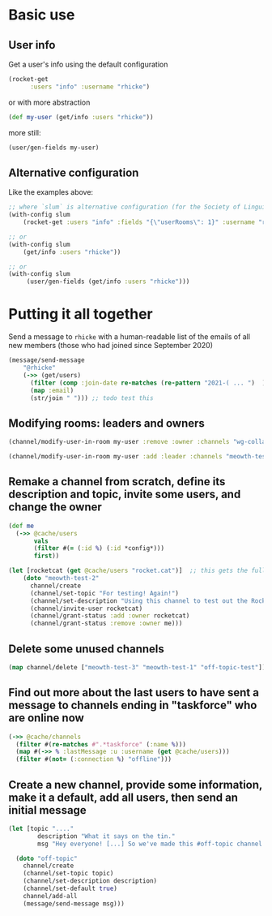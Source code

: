 # Basic use

## User info
Get a user's info using the default configuration
```clojure
(rocket-get
      :users "info" :username "rhicke")
```

or with more abstraction
```clojure
(def my-user (get/info :users "rhicke"))
```

more still:
```clojure
(user/gen-fields my-user)
```

## Alternative configuration
Like the examples above:
```clojure
;; where `slum` is alternative configuration (for the Society of Linguistics Undergraduates at McGill RocketChat at https://chat.slum.club/)
(with-config slum
    (rocket-get :users "info" :fields "{\"userRooms\": 1}" :username "rhicke")

;; or
(with-config slum
	(get/info :users "rhicke"))

;; or
(with-config slum
     (user/gen-fields (get/info :users "rhicke")))
```


# Putting it all together

Send a message to `rhicke` with a human-readable list of the emails of
all new members (those who had joined since September 2020)

```clojure
(message/send-message
	"@rhicke"
	(->> (get/users)
	  (filter (comp :join-date re-matches (re-pattern "2021-( ... ")  ) )) ;; todo: compose all this so it works
	  (map :email)
	  (str/join " "))) ;; todo test this
```

## Modifying rooms: leaders and owners

```clojure
(channel/modify-user-in-room my-user :remove :owner :channels "wg-collab")

(channel/modify-user-in-room my-user :add :leader :channels "meowth-test")
```


## Remake a channel from scratch, define its description and topic, invite some users, and change the owner

```clojure
(def me
  (->> @cache/users
       vals
       (filter #(= (:id %) (:id *config*)))
       first))

(let [rocketcat (get @cache/users "rocket.cat")]  ;; this gets the full information about this user, including the id, which is what most functions care about
    (doto "meowth-test-2"
      channel/create
      (channel/set-topic "For testing! Again!")
      (channel/set-description "Using this channel to test out the RocketChat API. You can learn more in the #meowth channel. This got set by a nice `doto` statement.")
      (channel/invite-user rocketcat)
      (channel/grant-status :add :owner rocketcat)
      (channel/grant-status :remove :owner me)))
```

## Delete some unused channels
```clojure
(map channel/delete ["meowth-test-3" "meowth-test-1" "off-topic-test"])
```


## Find out more about the last users to have sent a message to channels ending in "taskforce" who are online now


```clojure
(->> @cache/channels
  (filter #(re-matches #".*taskforce" (:name %)))
  (map #(->> % :lastMessage :u :username (get @cache/users)))
  (filter #(not= (:connection %) "offline")))
```

## Create a new channel, provide some information, make it a default, add all users, then send an initial message

```clojure
(let [topic "...."
        description "What it says on the tin."
        msg "Hey everyone! [...] So we've made this #off-topic channel!  Please use it :smiling_imp: [...]"]

  (doto "off-topic"
    channel/create
    (channel/set-topic topic)
    (channel/set-description description)
    (channel/set-default true)
    channel/add-all
    (message/send-message msg)))
```
